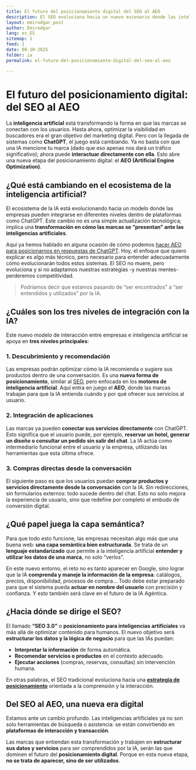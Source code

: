 ```yaml
---
title: El futuro del posicionamiento digital del SEO al AEO
description: El SEO evoluciona hacia un nuevo escenario donde las inteligencias artificiales no solo recomiendan marcas, sino que interactúan con ellas directamente.
layout: emirodgar_post
author: Emirodgar
lang: es_ES
sitemap: 1
feed: 1
date: 08-10-2025
folder: ia
permalink: el-futuro-del-posicionamiento-digital-del-seo-al-aeo

---
```


# El futuro del posicionamiento digital: del SEO al AEO

La **inteligencia artificial** está transformando la forma en que las marcas se conectan con los usuarios. Hasta ahora, optimizar la visibilidad en buscadores era el gran objetivo del marketing digital. Pero con la llegada de sistemas como **ChatGPT**, el juego está cambiando.
Ya no basta con que una IA mencione tu marca (dado que eso apenas nos dará un tráfico significativo); ahora puede **interactuar directamente con ella**. Esto abre una nueva etapa del posicionamiento digital: el **AEO (Artificial Engine Optimization)**.

## ¿Qué está cambiando en el ecosistema de la inteligencia artificial?

El ecosistema de la IA está evolucionando hacia un modelo donde las empresas pueden integrarse en diferentes niveles dentro de plataformas como ChatGPT.
Este cambio no es una simple actualización tecnológica; implica una **transformación en cómo las marcas se “presentan” ante las inteligencias artificiales**.

Aquí ya hemos hablado en alguna ocasión de cómo podemos [hacer AEO para posicionarnos en respuestas de ChatGPT](https://emirodgar.com/como-optimizar-para-aeo-y-aparecer-en-chatgpt). Hoy, el enfoque que quiero explicar es algo más técnico, pero necesario para entender adecuadamente cómo evolucionarán todos estos sistemas. El SEO no muere, pero evoluciona y si no adaptamos nuestras estrategias -y nuestras mentes- perderemos competitividad.

> Podríamos decir que estamos pasando de “ser encontrados” a “ser entendidos y utilizados” por la IA.

## ¿Cuáles son los tres niveles de integración con la IA?

Este nuevo modelo de interacción entre empresas e inteligencia artificial se apoya en **tres niveles principales**:

### 1. Descubrimiento y recomendación

Las empresas podrán optimizar cómo la IA recomienda o sugiere sus productos dentro de una conversación.
Es una **nueva forma de posicionamiento**, similar al [SEO](https://emirodgar.com/consultor-seo), pero enfocada en los **motores de inteligencia artificial**.
Aquí entra en juego el **AEO**, donde las marcas trabajan para que la IA entienda cuándo y por qué ofrecer sus servicios al usuario.

### 2. Integración de aplicaciones

Las marcas ya pueden **conectar sus servicios directamente** con ChatGPT.
Esto significa que el usuario puede, por ejemplo, **reservar un hotel, generar un diseño o consultar un pedido sin salir del chat**.
La IA actúa como intermediario funcional entre el usuario y la empresa, utilizando las herramientas que esta última ofrece.

### 3. Compras directas desde la conversación

El siguiente paso es que los usuarios puedan **comprar productos y servicios directamente desde la conversación** con la IA.
Sin redirecciones, sin formularios externos: todo sucede dentro del chat.
Esto no solo mejora la experiencia de usuario, sino que redefine por completo el embudo de conversión digital.

## ¿Qué papel juega la capa semántica?

Para que todo esto funcione, las empresas necesitan algo más que una buena web: **una capa semántica bien estructurada**.
Se trata de un **lenguaje estandarizado** que permite a la inteligencia artificial **entender y utilizar los datos de una marca**, no solo “verlos”.

En este nuevo entorno, el reto no es tanto aparecer en Google, sino lograr que la IA **comprenda y maneje la información de la empresa**:
catálogos, precios, disponibilidad, procesos de compra…
Todo debe estar preparado para que el sistema pueda **actuar en nombre del usuario** con precisión y confianza. Y esto también será clave en el futuro de la IA Agéntica.

## ¿Hacia dónde se dirige el SEO?

El llamado **“SEO 3.0”** o **posicionamiento para inteligencias artificiales** va más allá de optimizar contenido para humanos.
El nuevo objetivo será **estructurar los datos y la lógica de negocio** para que las IAs puedan:

* **Interpretar la información** de forma automática.
* **Recomendar servicios o productos** en el contexto adecuado.
* **Ejecutar acciones** (compras, reservas, consultas) sin intervención humana.

En otras palabras, el SEO tradicional evoluciona hacia una **[estrategia de posicionamiento](https://emirodgar.com/estrategia-seo)** orientada a la comprensión y la interacción.

## Del SEO al AEO, una nueva era digital

Estamos ante un cambio profundo.
Las inteligencias artificiales ya no son solo herramientas de búsqueda o asistencia: se están convirtiendo en **plataformas de interacción y transacción**.

Las marcas que entiendan esta transformación y trabajen en **estructurar sus datos y servicios** para ser comprendidos por la IA, serán las que dominen el futuro del **posicionamiento digital**.
Porque en esta nueva etapa, **no se trata de aparecer, sino de ser utilizados**.
